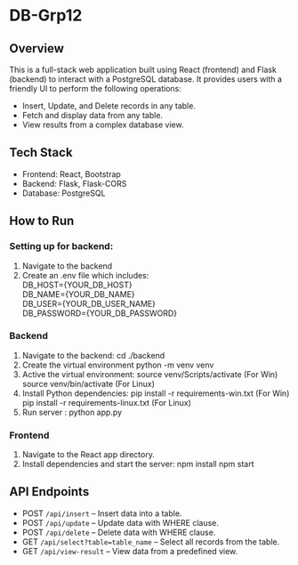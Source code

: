 # DB-Grp12


## Overview
This is a full-stack web application built using React (frontend) and Flask (backend) to interact with a PostgreSQL database. It provides users with a friendly UI to perform the following operations:
- Insert, Update, and Delete records in any table.
- Fetch and display data from any table.
- View results from a complex database view.

## Tech Stack
- Frontend: React, Bootstrap
- Backend: Flask, Flask-CORS
- Database: PostgreSQL

## How to Run
### Setting up for backend:
1. Navigate to the backend
2. Create an .env file which includes:<br>
    DB_HOST={YOUR_DB_HOST}<br>
    DB_NAME={YOUR_DB_NAME}<br>
    DB_USER={YOUR_DB_USER_NAME}<br>
    DB_PASSWORD={YOUR_DB_PASSWORD}<br>
### Backend
1. Navigate to the backend:
   cd ./backend
2. Create the virtual environment
   python -m venv venv
3. Active the virtual environment:
   source venv/Scripts/activate (For Win)
   source venv/bin/activate (For Linux)
4. Install Python dependencies:
   pip install -r requirements-win.txt (For Win)
   pip install -r requirements-linux.txt (For Linux)
5. Run server : python app.py

### Frontend
1. Navigate to the React app directory.
2. Install dependencies and start the server:
npm install 
npm start

## API Endpoints
- POST `/api/insert` – Insert data into a table.
- POST `/api/update` – Update data with WHERE clause.
- POST `/api/delete` – Delete data with WHERE clause.
- GET `/api/select?table=table_name` – Select all records from the table.
- GET `/api/view-result` – View data from a predefined view.
